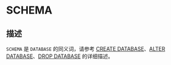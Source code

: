 # SCHEMA

## 描述

`SCHEMA` 是 `DATABASE` 的同义词，请参考 [CREATE DATABASE](../5.sql-statements/13.create-database.md)、[ALTER DATABASE](../5.sql-statements/2.alter-database.md)、[DROP DATABASE](../5.sql-statements/27.drop-database.md) 的详细描述。
